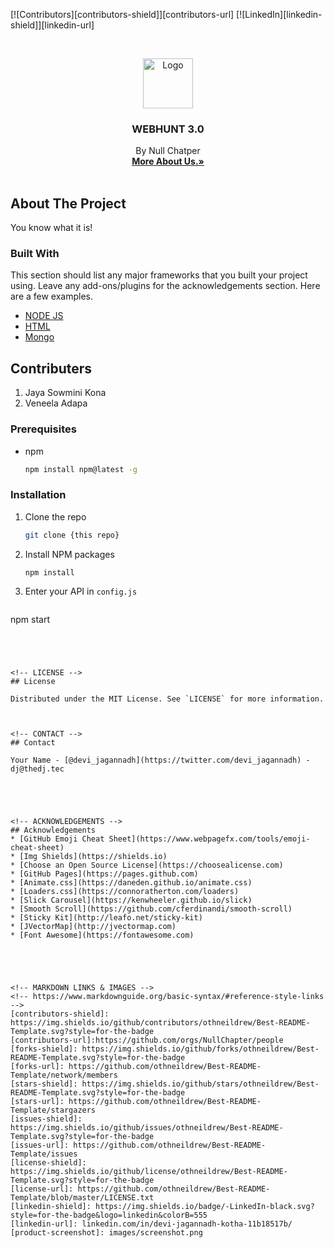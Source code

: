 <!--
*** Thanks for checking out the Best-README-Template. If you have a suggestion
*** that would make this better, please fork the repo and create a pull request
*** or simply open an issue with the tag "enhancement".
*** Thanks again! Now go create something AMAZING! :D
-->



<!-- PROJECT SHIELDS -->
<!--
*** I'm using markdown "reference style" links for readability.
*** Reference links are enclosed in brackets [ ] instead of parentheses ( ).
*** See the bottom of this document for the declaration of the reference variables
*** for contributors-url, forks-url, etc. This is an optional, concise syntax you may use.
*** https://www.markdownguide.org/basic-syntax/#reference-style-links
-->
[![Contributors][contributors-shield]][contributors-url]
[![LinkedIn][linkedin-shield]][linkedin-url]



<!-- PROJECT LOGO -->
<br />
<p align="center">
  <a href="https://github.com/othneildrew/Best-README-Template">
    <img src="https://raw.githubusercontent.com/othneildrew/Best-README-Template/master/images/logo.png" alt="Logo" width="80" height="80">
  </a>

  <h3 align="center">WEBHUNT 3.0</h3>

  <p align="center">
   By Null Chatper
    <br />
    <a href="nullchapter.github.io"><strong>More About Us.»</strong></a>
    <br />
    <br />

  </p>
</p>



<!-- ABOUT THE PROJECT -->
## About The Project

You know what it is!

### Built With

This section should list any major frameworks that you built your project using. Leave any add-ons/plugins for the acknowledgements section. Here are a few examples.
* [NODE JS](https://nodejs.org/en/)
* [HTML](https://html.com/)
* [Mongo](https://laravel.com)



<!-- GETTING STARTED -->
## Contributers

1. Jaya Sowmini Kona
2. Veneela Adapa

### Prerequisites

* npm
  ```sh
  npm install npm@latest -g
  ```

### Installation

1. Clone the repo
   ```sh
   git clone {this repo}
   ```
2. Install NPM packages
   ```sh
   npm install
   ```
3. Enter your API in `config.js`
   ```JS
  npm start
   ```




<!-- LICENSE -->
## License

Distributed under the MIT License. See `LICENSE` for more information.



<!-- CONTACT -->
## Contact

Your Name - [@devi_jagannadh](https://twitter.com/devi_jagannadh) - dj@thedj.tec





<!-- ACKNOWLEDGEMENTS -->
## Acknowledgements
* [GitHub Emoji Cheat Sheet](https://www.webpagefx.com/tools/emoji-cheat-sheet)
* [Img Shields](https://shields.io)
* [Choose an Open Source License](https://choosealicense.com)
* [GitHub Pages](https://pages.github.com)
* [Animate.css](https://daneden.github.io/animate.css)
* [Loaders.css](https://connoratherton.com/loaders)
* [Slick Carousel](https://kenwheeler.github.io/slick)
* [Smooth Scroll](https://github.com/cferdinandi/smooth-scroll)
* [Sticky Kit](http://leafo.net/sticky-kit)
* [JVectorMap](http://jvectormap.com)
* [Font Awesome](https://fontawesome.com)





<!-- MARKDOWN LINKS & IMAGES -->
<!-- https://www.markdownguide.org/basic-syntax/#reference-style-links -->
[contributors-shield]: https://img.shields.io/github/contributors/othneildrew/Best-README-Template.svg?style=for-the-badge
[contributors-url]:https://github.com/orgs/NullChapter/people
[forks-shield]: https://img.shields.io/github/forks/othneildrew/Best-README-Template.svg?style=for-the-badge
[forks-url]: https://github.com/othneildrew/Best-README-Template/network/members
[stars-shield]: https://img.shields.io/github/stars/othneildrew/Best-README-Template.svg?style=for-the-badge
[stars-url]: https://github.com/othneildrew/Best-README-Template/stargazers
[issues-shield]: https://img.shields.io/github/issues/othneildrew/Best-README-Template.svg?style=for-the-badge
[issues-url]: https://github.com/othneildrew/Best-README-Template/issues
[license-shield]: https://img.shields.io/github/license/othneildrew/Best-README-Template.svg?style=for-the-badge
[license-url]: https://github.com/othneildrew/Best-README-Template/blob/master/LICENSE.txt
[linkedin-shield]: https://img.shields.io/badge/-LinkedIn-black.svg?style=for-the-badge&logo=linkedin&colorB=555
[linkedin-url]: linkedin.com/in/devi-jagannadh-kotha-11b18517b/
[product-screenshot]: images/screenshot.png
